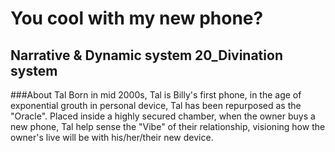 # You cool with my new phone?
## Narrative & Dynamic system 20_Divination system

###About Tal
Born in mid 2000s, Tal is Billy's first phone, in the age of exponential grouth in personal device, Tal has been repurposed as the "Oracle". Placed inside a highly secured chamber, when the owner buys a new phone, Tal help sense the "Vibe" of their relationship, visioning how the owner's live will be with his/her/their new device.


